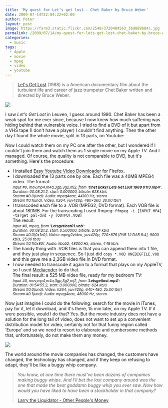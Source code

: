 ```yaml
---
title: 'My quest for Let’s get lost - Chet Baker by Bruce Weber'
date: 2009-07-14T22:04:22+02:00
author: Peter
layout: post
image: https://farm3.static.flickr.com/2548/3720484563_3bd889b84c.jpg
permalink: /2009/07/14/my-quest-for-lets-get-lost-chet-baker-by-bruce-weber/
categories:
  - music
tags:
  - Apple
  - movie
  - mpeg
  - video
  - youtube
---
```


> [Let's Get Lost](http://en.wikipedia.org/wiki/Let's_Get_Lost_(film)) (1988) is a American documentary film about the turbulent life and career of jazz trumpeter Chet Baker written and directed by Bruce Weber.

![](https://farm3.static.flickr.com/2548/3720484563_3bd889b84c.jpg)

I saw _Let's Get Lost_ in Leuven, I guess around 1990. Chet Baker has been a weak spot for me ever since, because I now knew how much suffering was hiding behind that vulnerable voice. I tried to find a DVD of it but apart from a VHS tape (I don't have a player) I couldn't find anything. Then the other day I found the whole movie, split in 13 parts, on Youtube:

Now I could watch them on my PC one after the other, but I wondered if I couldn't join them and watch them as 1 single movie on my Apple TV. And I managed. Of course, the quality is not comparable to DVD, but it's something. Here's the procedure:

  * I installed [Easy Youtube Video Downloader](https://addons.mozilla.org/en-US/firefox/addon/10137) for Firefox.
  * I downloaded the 13 parts one by one. Each file was a 40MB MPEG4 video. The format:  
    <small><em>Input #0, mov,mp4,m4a,3gp,3g2,mj2, from &#8216;<strong>Chet Baker Lets Get Lost 1988 0113.mp4</strong>&#8216;:<br /> Duration: 00:08:21.2, start: 0.000000, bitrate: 628 kb/s<br /> Stream #0.0(und): Audio: mpeg4aac, 44100 Hz, stereo<br /> Stream #0.1(und): Video: h264, yuv420p, 480&#215;360, 30.00 tb(r)</em></small>
  * I transcoded each file to a .VOB (MPEG2, DVD format). Each VOB file is about 180MB. For the transcoding I used ffmpeg: `ffmpeg -i [INPUT.MP4] -target pal-dvd -y [OUTPUT.VOB]`  
    The result:  
    <small><em>Input #0, mpeg, from &#8216;</em><strong><em>Letsgetlost01.vob</em></strong><em>&#8216;:<br /> Duration: 00:08:21.2, start: 0.500000, bitrate: 2734 kb/s<br /> Stream #0.0[0x1e0]: Video: mpeg2video, yuv420p, 720&#215;576 [PAR 1:1 DAR 5:4], 9000 kb/s, 25.00 tb(r)<br /> Stream #0.1[0x80]: Audio: liba52, 48000 Hz, stereo, 448 kb/s</em></small>
  * The handy thing with .VOB files is that you can append them into 1 file, and they just play in sequence. So I just did `copy *.VOB ONEBIGFILE.VOB` and this gave me a 2,2GB video file in DVD format.
  * I now needed to transcode it again to a format that plays on my AppleTV, so I used [Mediacoder](http://mediacoder.sourceforge.net/) to do that.  
    The final result: a 525 MB video file, ready for my bedroom TV:  
    <small><em>Input #0, mov,mp4,m4a,3gp,3g2,mj2, from &#8216;</em><strong><em>Letsgetlost.mp4</em></strong><em>&#8216;:<br /> Duration: 01:54:55.2, start: 0.000000, bitrate: 624 kb/s<br /> Stream #0.0(und): Video: h264, yuv420p, 640&#215;480, 25.00 tb(r)<br /> Stream #0.1(und): Audio: mpeg4aac, 48000 Hz, stereo</em></small>

Now just imagine I could do the following: search for the movie in iTunes, pay for it, let it download, and it's there, 15 min later, on my Apple TV. If it were possible, would I do that? Yes. But the movie industry does not have a solution for the long tail of video, does not want to set up a convenient distribution model for video, certainly not for that funny region called ’Europe’ and so we need to resort to elaborate and cumbersome methods that, unfortunately, do not make them any money.  

![](https://farm4.static.flickr.com/3472/3720809087_bb69dae28a.jpg)

The world around the movie companies has changed, the customers have changed, the technology has changed, and if they keep on refusing to adapt, they'll be like a buggy whip company.

> _You know, at one time there must've been dozens of companies making buggy whips. And I'll bet the last company around was the one that made the best goddamn buggy whip you ever saw. Now how would you have liked to have been a stockholder in that company?_ 
> 
> [Larry the Liquidator - Other People's Money](http://www.imdb.com/title/tt0102609/quotes)